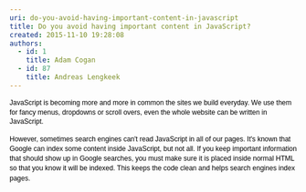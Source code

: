 ```yaml
---
uri: do-you-avoid-having-important-content-in-javascript
title: Do you avoid having important content in JavaScript?
created: 2015-11-10 19:28:08
authors:
  - id: 1
    title: Adam Cogan
  - id: 87
    title: Andreas Lengkeek
---
```





<span class='intro'> <p><span style="color&#58;#000000;font-family&#58;verdana, sans-serif;font-size&#58;12px;line-height&#58;16.8px;">​JavaScript is becoming more and more in&#160;common the sites we build everyday. We use them for&#160;fancy menus, dropdowns or scroll overs, even the whole website can be written in JavaScript.<br></span></p><p><span style="color&#58;#000000;font-family&#58;verdana, sans-serif;font-size&#58;12px;line-height&#58;16.8px;">However, sometimes&#160;search engines can't read JavaScript in&#160;all of our pages. It's known that Google can index some content inside JavaScript, but not all. If you keep important information that should show up in Google searches, you must make sure it is placed inside normal HTML so that you know it will be indexed.&#160;</span><span style="color&#58;#000000;font-family&#58;verdana, sans-serif;font-size&#58;12px;line-height&#58;16.8px;">This keeps the code clean and helps search engines index pages.</span>​</p> </span>




